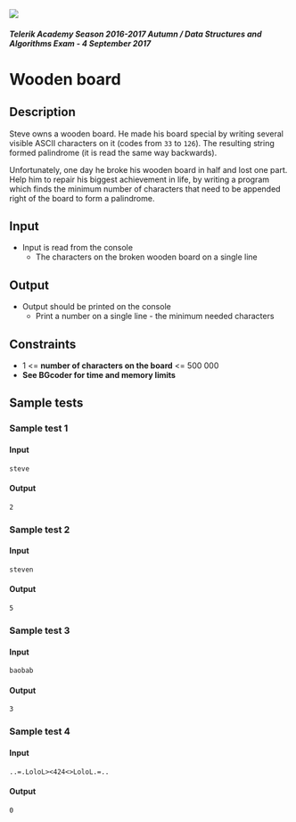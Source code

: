 <img src="https://raw.githubusercontent.com/TelerikAcademy/Common/master/logos/telerik-header-logo.png"/>

#### _Telerik Academy Season 2016-2017 Autumn / Data Structures and Algorithms Exam - 4 September 2017_
# Wooden board

## Description

Steve owns a wooden board. He made his board special by writing several visible ASCII characters on it (codes from `33` to `126`). The resulting string formed palindrome (it is read the same way backwards).

Unfortunately, one day he broke his wooden board in half and lost one part. Help him to repair his biggest achievement in life, by writing a program which finds the minimum number of characters that need to be appended right of the board to form a palindrome.

## Input
- Input is read from the console
  - The characters on the broken wooden board on a single line

## Output
- Output should be printed on the console
  - Print a number on a single line - the minimum needed characters

## Constraints
- 1 <= **number of characters on the board** <= 500 000
- **See BGcoder for time and memory limits**

## Sample tests

### Sample test 1

#### Input
```
steve
```

#### Output
```
2
```

### Sample test 2

#### Input
```
steven
```

#### Output
```
5
```

### Sample test 3

#### Input
```
baobab
```

#### Output
```
3
```

### Sample test 4

#### Input
```
..=.LoloL><424<>LoloL.=..
```

#### Output
```
0
```
